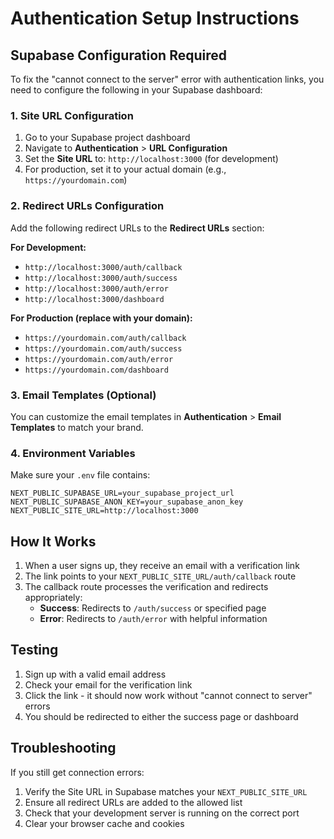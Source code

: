 # Authentication Setup Instructions

## Supabase Configuration Required

To fix the "cannot connect to the server" error with authentication links, you need to configure the following in your Supabase dashboard:

### 1. Site URL Configuration
1. Go to your Supabase project dashboard
2. Navigate to **Authentication** > **URL Configuration**
3. Set the **Site URL** to: `http://localhost:3000` (for development)
4. For production, set it to your actual domain (e.g., `https://yourdomain.com`)

### 2. Redirect URLs Configuration
Add the following redirect URLs to the **Redirect URLs** section:

**For Development:**
- `http://localhost:3000/auth/callback`
- `http://localhost:3000/auth/success`
- `http://localhost:3000/auth/error`
- `http://localhost:3000/dashboard`

**For Production (replace with your domain):**
- `https://yourdomain.com/auth/callback`
- `https://yourdomain.com/auth/success`
- `https://yourdomain.com/auth/error`
- `https://yourdomain.com/dashboard`

### 3. Email Templates (Optional)
You can customize the email templates in **Authentication** > **Email Templates** to match your brand.

### 4. Environment Variables
Make sure your `.env` file contains:
```
NEXT_PUBLIC_SUPABASE_URL=your_supabase_project_url
NEXT_PUBLIC_SUPABASE_ANON_KEY=your_supabase_anon_key
NEXT_PUBLIC_SITE_URL=http://localhost:3000
```

## How It Works

1. When a user signs up, they receive an email with a verification link
2. The link points to your `NEXT_PUBLIC_SITE_URL/auth/callback` route
3. The callback route processes the verification and redirects appropriately:
   - **Success**: Redirects to `/auth/success` or specified page
   - **Error**: Redirects to `/auth/error` with helpful information

## Testing

1. Sign up with a valid email address
2. Check your email for the verification link
3. Click the link - it should now work without "cannot connect to server" errors
4. You should be redirected to either the success page or dashboard

## Troubleshooting

If you still get connection errors:
1. Verify the Site URL in Supabase matches your `NEXT_PUBLIC_SITE_URL`
2. Ensure all redirect URLs are added to the allowed list
3. Check that your development server is running on the correct port
4. Clear your browser cache and cookies 